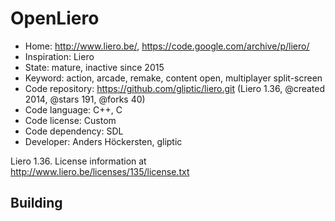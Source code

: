 # OpenLiero

- Home: http://www.liero.be/, https://code.google.com/archive/p/liero/
- Inspiration: Liero
- State: mature, inactive since 2015
- Keyword: action, arcade, remake, content open, multiplayer split-screen
- Code repository: https://github.com/gliptic/liero.git (Liero 1.36, @created 2014, @stars 191, @forks 40)
- Code language: C++, C
- Code license: Custom
- Code dependency: SDL
- Developer: Anders Höckersten, gliptic

Liero 1.36. License information at http://www.liero.be/licenses/135/license.txt

## Building
